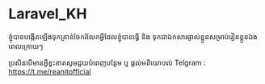 # Laravel_KH 
ខ្ញុំបានបង្កើតឡើងទុកគ្រាន់ចែករំលែកអ្វីដែលខ្ញុំបានធ្វើ និង ទុកជាឯកសារផ្ទាល់ខ្លួនសម្រាប់រៀនខ្លួនឯងពេលក្រោយៗ 


ប្រសិនបើមានអ្វីខ្វះខាតសូមជួយបំពេញបន្ថែម ឬ ផ្តល់មតិយោបល់
Telgram : https://t.me/reanitofficial
